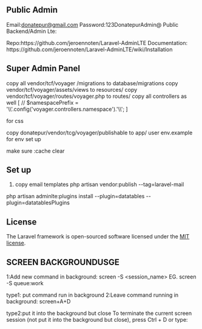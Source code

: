 ## Public Admin
Email:donatepur@gmail.com
Password:123DonatepurAdmin@
Public Backend/Admin Lte: 
<p>
Repo:https://github.com/jeroennoten/Laravel-AdminLTE
Documentation: https://github.com/jeroennoten/Laravel-AdminLTE/wiki/Installation
</p>

## Super Admin Panel
<p>
copy all vendor/tcf/voyager /migrations to database/migrations
copy vendor/tcf/voyager/assets/views to resources/
copy vendor/tcf/voyager/routes/voyager.php to routes/
copy all controllers as well [    // $namespacePrefix = '\\'.config('voyager.controllers.namespace').'\\';
]

for css

copy donatepur/vendor/tcg/voyager/publishable to app/
user env.example
for env set up
</p>

make sure :cache clear


## Set up
1. copy email templates     php artisan vendor:publish --tag=laravel-mail



<!-- plugins for frontend users admin panel-->
php artisan adminlte:plugins install --plugin=datatables --plugin=datatablesPlugins
<!-- plugins for frontend users admin panel-->
## License

The Laravel framework is open-sourced software licensed under the [MIT license](https://opensource.org/licenses/MIT).


## SCREEN BACKGROUNDUSGE
1:Add new command in background: screen -S <session_name> EG. screen -S queue:work

type1: put command run in background
2:Leave command running in background: screen+A+D 

type2:put it into the background but close
To terminate the current screen session (not put it into the background but close), press Ctrl + D or type:

